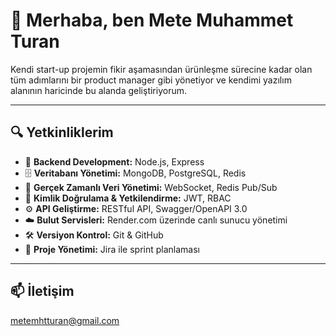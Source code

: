 # 👋 Merhaba, ben Mete Muhammet Turan

Kendi start-up projemin fikir aşamasından ürünleşme sürecine kadar olan tüm adımlarını bir product manager gibi yönetiyor ve kendimi yazılım alanının haricinde bu alanda geliştiriyorum. 

---

## 🔍 Yetkinliklerim

* 🚀 **Backend Development:** Node.js, Express
* 🗄️ **Veritabanı Yönetimi:** MongoDB, PostgreSQL, Redis
* 🔄 **Gerçek Zamanlı Veri Yönetimi:** WebSocket, Redis Pub/Sub
* 🔐 **Kimlik Doğrulama & Yetkilendirme:** JWT, RBAC
* ⚙️ **API Geliştirme:** RESTful API, Swagger/OpenAPI 3.0
* ☁️ **Bulut Servisleri:** Render.com üzerinde canlı sunucu yönetimi
* 🛠️ **Versiyon Kontrol:** Git & GitHub
* 📌 **Proje Yönetimi:** Jira ile sprint planlaması

---

## 📫 İletişim

metemhtturan@gmail.com
